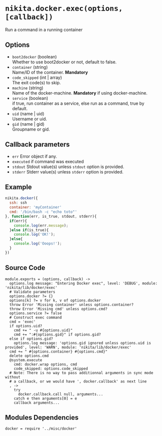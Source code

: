 
# `nikita.docker.exec(options, [callback])`

Run a command in a running container

## Options

*   `boot2docker` (boolean)   
    Whether to use boot2docker or not, default to false.   
*   `container` (string)   
    Name/ID of the container. __Mandatory__   
*   `code_skipped` (int | array)   
    The exit code(s) to skip.   
*   `machine` (string)   
    Name of the docker-machine. __Mandatory__ if using docker-machine.   
*   `service` (boolean)   
    if true, run container as a service, else run as a command, true by default.   
*   `uid` (name | uid)   
    Username or uid.   
*   `gid` (name | gid)   
    Groupname or gid.   


## Callback parameters

*   `err`
    Error object if any.
*   `executed`
    if command was executed
*   `stdout`
    Stdout value(s) unless `stdout` option is provided.
*   `stderr`
    Stderr value(s) unless `stderr` option is provided.

## Example

```javascript
nikita.docker({
  ssh: ssh
  container: 'myContainer'
  cmd: '/bin/bash -c "echo toto"'
}, function(err, is_true, stdout, stderr){
  if(err){
    console.log(err.message);
  }else if(is_true){
    console.log('OK!');
  }else{
    console.log('Ooops!');
  }
})
```

## Source Code

    module.exports = (options, callback) ->
      options.log message: "Entering Docker exec", level: 'DEBUG', module: 'nikita/lib/docker/exec'
      # Validate parameters
      options.docker ?= {}
      options[k] ?= v for k, v of options.docker
      throw Error 'Missing container' unless options.container?
      throw Error 'Missing cmd' unless options.cmd?
      options.service ?= false
      # Construct exec command
      cmd = 'exec'
      if options.uid?
        cmd += " -u #{options.uid}"
        cmd += ":#{options.gid}" if options.gid?
      else if options.gid?
        options.log message: 'options.gid ignored unless options.uid is provided', level: 'WARN', module: 'nikita/lib/docker/exec'
      cmd += " #{options.container} #{options.cmd}"
      delete options.cmd
      @system.execute
        cmd: docker.wrap options, cmd
        code_skipped: options.code_skipped
      # Note: There is no way to pass additionnal arguments in sync mode without
      # a callback, or we would have ', docker.callback' as next line
      , ->
        try
          docker.callback.call null, arguments...
        catch e then arguments[0] = e
        callback arguments...

## Modules Dependencies

    docker = require '../misc/docker'
